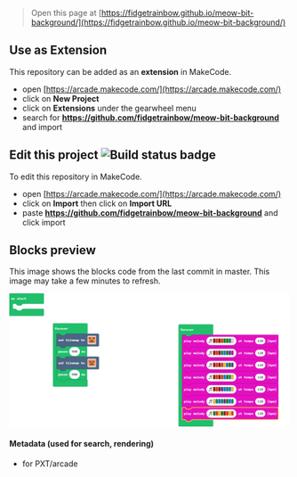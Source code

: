  


> Open this page at [https://fidgetrainbow.github.io/meow-bit-background/](https://fidgetrainbow.github.io/meow-bit-background/)

## Use as Extension

This repository can be added as an **extension** in MakeCode.

* open [https://arcade.makecode.com/](https://arcade.makecode.com/)
* click on **New Project**
* click on **Extensions** under the gearwheel menu
* search for **https://github.com/fidgetrainbow/meow-bit-background** and import

## Edit this project ![Build status badge](https://github.com/fidgetrainbow/meow-bit-background/workflows/MakeCode/badge.svg)

To edit this repository in MakeCode.

* open [https://arcade.makecode.com/](https://arcade.makecode.com/)
* click on **Import** then click on **Import URL**
* paste **https://github.com/fidgetrainbow/meow-bit-background** and click import

## Blocks preview

This image shows the blocks code from the last commit in master.
This image may take a few minutes to refresh.

![A rendered view of the blocks](https://github.com/fidgetrainbow/meow-bit-background/raw/master/.github/makecode/blocks.png)

#### Metadata (used for search, rendering)

* for PXT/arcade
<script src="https://makecode.com/gh-pages-embed.js"></script><script>makeCodeRender("{{ site.makecode.home_url }}", "{{ site.github.owner_name }}/{{ site.github.repository_name }}");</script>
